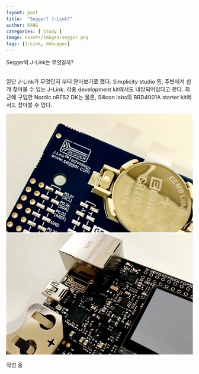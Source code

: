 ```yaml
---
layout: post
title:  "Segger? J-Link?"
author: KANG
categories: [ Study ]
image: assets/images/segger.png
tags: [J-Link, debugger]
---
```


Segger와 J-Link는 무엇일까?  

<br>  

<span style="font-size:11pt"> 
일단 J-Link가 무엇인지 부터 알아보기로 했다.  
Simplicity studio 등, 주변에서 쉽게 찾아볼 수 있는 J-Link.  
각종 development kit에서도 내장되어있다고 한다.
최근에 구입한 Nordic nRF52 DK는 물론, Silicon labs의 BRD4001A starter kit에서도 찾아볼 수 있다.  
</span>

![alt text](../assets/images/nRF52_SEGGER.jpg "nRF52 DK")  
![alt text](../assets/images/BRD4001A_SEGGER.jpg "BRD4001A")
  
<span style="font-size:11pt">
작성 중
</span>
  
